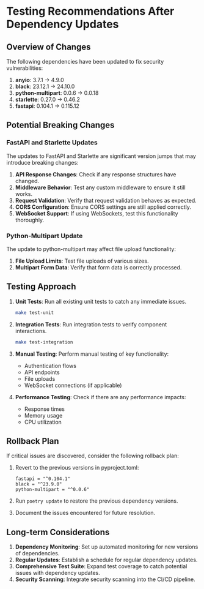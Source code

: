 # Testing Recommendations After Dependency Updates

## Overview of Changes

The following dependencies have been updated to fix security vulnerabilities:

1. **anyio**: 3.7.1 -> 4.9.0
2. **black**: 23.12.1 -> 24.10.0
3. **python-multipart**: 0.0.6 -> 0.0.18
4. **starlette**: 0.27.0 -> 0.46.2
5. **fastapi**: 0.104.1 -> 0.115.12

## Potential Breaking Changes

### FastAPI and Starlette Updates

The updates to FastAPI and Starlette are significant version jumps that may introduce breaking changes:

1. **API Response Changes**: Check if any response structures have changed.
2. **Middleware Behavior**: Test any custom middleware to ensure it still works.
3. **Request Validation**: Verify that request validation behaves as expected.
4. **CORS Configuration**: Ensure CORS settings are still applied correctly.
5. **WebSocket Support**: If using WebSockets, test this functionality thoroughly.

### Python-Multipart Update

The update to python-multipart may affect file upload functionality:

1. **File Upload Limits**: Test file uploads of various sizes.
2. **Multipart Form Data**: Verify that form data is correctly processed.

## Testing Approach

1. **Unit Tests**: Run all existing unit tests to catch any immediate issues.
   ```bash
   make test-unit
   ```

2. **Integration Tests**: Run integration tests to verify component interactions.
   ```bash
   make test-integration
   ```

3. **Manual Testing**: Perform manual testing of key functionality:
   - Authentication flows
   - API endpoints
   - File uploads
   - WebSocket connections (if applicable)

4. **Performance Testing**: Check if there are any performance impacts:
   - Response times
   - Memory usage
   - CPU utilization

## Rollback Plan

If critical issues are discovered, consider the following rollback plan:

1. Revert to the previous versions in pyproject.toml:
   ```
   fastapi = "^0.104.1"
   black = "^23.9.0"
   python-multipart = "^0.0.6"
   ```

2. Run `poetry update` to restore the previous dependency versions.

3. Document the issues encountered for future resolution.

## Long-term Considerations

1. **Dependency Monitoring**: Set up automated monitoring for new versions of dependencies.
2. **Regular Updates**: Establish a schedule for regular dependency updates.
3. **Comprehensive Test Suite**: Expand test coverage to catch potential issues with dependency updates.
4. **Security Scanning**: Integrate security scanning into the CI/CD pipeline.
